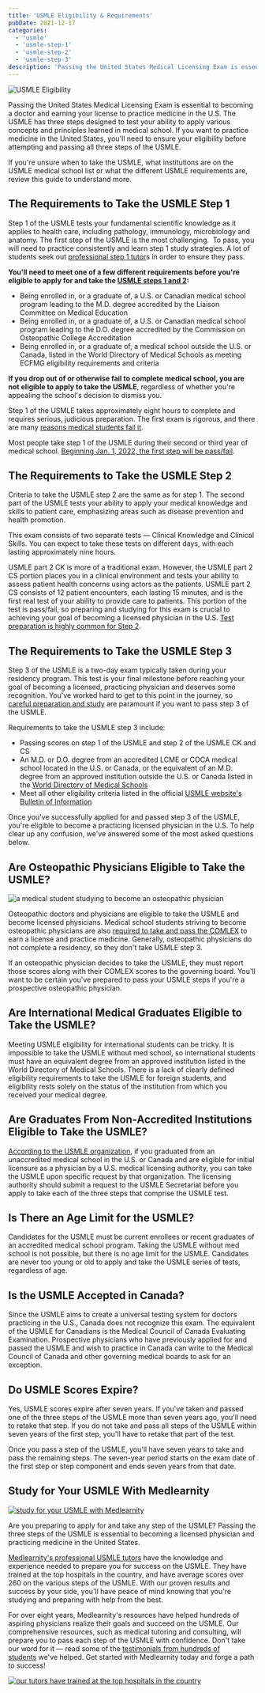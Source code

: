 ```yaml
---
title: 'USMLE Eligibility & Requirements'
pubDate: 2021-12-17
categories:
  - 'usmle'
  - 'usmle-step-1'
  - 'usmle-step-2'
  - 'usmle-step-3'
description: 'Passing the United States Medical Licensing Exam is essential to becoming a doctor and earning your license to practice medicine in the U.S. The USMLE has '
---
```


![USMLE Eligibility](https://i2xfwztd2ksbegse.public.blob.vercel-storage.com/wp/2021/12/01-usmle-eligibility.jpg)

Passing the United States Medical Licensing Exam is essential to becoming a doctor and earning your license to practice medicine in the U.S. The USMLE has three steps designed to test your ability to apply various concepts and principles learned in medical school. If you want to practice medicine in the United States, you'll need to ensure your eligibility before attempting and passing all three steps of the USMLE.

If you're unsure when to take the USMLE, what institutions are on the USMLE medical school list or what the different USMLE requirements are, review this guide to understand more.

## The Requirements to Take the USMLE Step 1

Step 1 of the USMLE tests your fundamental scientific knowledge as it applies to health care, including pathology, immunology, microbiology and anatomy. The first step of the USMLE is the most challenging.  To pass, you will need to practice consistently and learn step 1 study strategies. A lot of students seek out [professional step 1 tutor](https://www.medlearnity.com/usmle-tutoring-step-1/)s in order to ensure they pass.

**You'll need to meet one of a few different requirements before you're eligible to apply for and take the [USMLE steps 1 and 2](https://www.usmle.org/step-exams/step-1):**

- Being enrolled in, or a graduate of, a U.S. or Canadian medical school program leading to the M.D. degree accredited by the Liaison Committee on Medical Education
- Being enrolled in, or a graduate of, a U.S. or Canadian medical school program leading to the D.O. degree accredited by the Commission on Osteopathic College Accreditation
- Being enrolled in, or a graduate of, a medical school outside the U.S. or Canada, listed in the World Directory of Medical Schools as meeting ECFMG eligibility requirements and criteria

**If you drop out of or otherwise fail to complete medical school, you are not eligible to apply to take the USMLE**, regardless of whether you're appealing the school's decision to dismiss you.

Step 1 of the USMLE takes approximately eight hours to complete and requires serious, judicious preparation. The first exam is rigorous, and there are many [reasons medical students fail it](https://www.medlearnity.com/common-reasons-to-fail-usmle-step-1/).

Most people take step 1 of the USMLE during their second or third year of medical school. [Beginning Jan. 1, 2022, the first step will be pass/fail](https://www.medlearnity.com/usmle-step-1-pass-fail/).

## The Requirements to Take the USMLE Step 2

Criteria to take the USMLE step 2 are the same as for step 1. The second part of the USMLE tests your ability to apply your medical knowledge and skills to patient care, emphasizing areas such as disease prevention and health promotion.

This exam consists of two separate tests — Clinical Knowledge and Clinical Skills. You can expect to take these tests on different days, with each lasting approximately nine hours.

USMLE part 2 CK is more of a traditional exam. However, the USMLE part 2 CS portion places you in a clinical environment and tests your ability to assess patient health concerns using actors as the patients. USMLE part 2 CS consists of 12 patient encounters, each lasting 15 minutes, and is the first real test of your ability to provide care to patients. This portion of the test is pass/fail, so preparing and studying for this exam is crucial to achieving your goal of becoming a licensed physician in the U.S. [Test preparation is highly common for Step 2](https://www.medlearnity.com/step-2ck-usmle/).

## The Requirements to Take the USMLE Step 3

Step 3 of the USMLE is a two-day exam typically taken during your residency program. This test is your final milestone before reaching your goal of becoming a licensed, practicing physician and deserves some recognition. You've worked hard to get to this point in the journey, so [careful preparation and study](https://www.medlearnity.com/usmle-step-3/) are paramount if you want to pass step 3 of the USMLE.

Requirements to take the USMLE step 3 include:

- Passing scores on step 1 of the USMLE and step 2 of the USMLE CK and CS
- An M.D. or D.O. degree from an accredited LCME or COCA medical school located in the U.S. or Canada, or the equivalent of an M.D. degree from an approved institution outside the U.S. or Canada listed in the [World Directory of Medical Schools](https://www.wdoms.org/)
- Meet all other eligibility criteria listed in the official [USMLE website's Bulletin of Information](https://www.usmle.org/bulletin-information)

Once you've successfully applied for and passed step 3 of the USMLE, you're eligible to become a practicing licensed physician in the U.S. To help clear up any confusion, we've answered some of the most asked questions below.

## Are Osteopathic Physicians Eligible to Take the USMLE?

![a medical student studying to become an osteopathic physician](https://i2xfwztd2ksbegse.public.blob.vercel-storage.com/wp/2021/12/02-are-osteopathic-physicians-eligible-to-take-the-usmle.jpg)

Osteopathic doctors and physicians are eligible to take the USMLE and become licensed physicians. Medical school students striving to become osteopathic physicians are also [required to take and pass the COMLEX](https://www.medlearnity.com/comlex/) to earn a license and practice medicine. Generally, osteopathic physicians do not complete a residency, so they don't take USMLE step 3.

If an osteopathic physician decides to take the USMLE, they must report those scores along with their COMLEX scores to the governing board. You'll want to be certain you've prepared to pass your USMLE steps if you're a prospective osteopathic physician.

## Are International Medical Graduates Eligible to Take the USMLE?

Meeting USMLE eligibility for international students can be tricky. It is impossible to take the USMLE without med school, so international students must have an equivalent degree from an approved institution listed in the World Directory of Medical Schools. There is a lack of clearly defined eligibility requirements to take the USMLE for foreign students, and eligibility rests solely on the status of the institution from which you received your medical degree.

## Are Graduates From Non-Accredited Institutions Eligible to Take the USMLE?

[According to the USMLE organization](https://www.usmle.org/bulletin-information/eligibility), if you graduated from an unaccredited medical school in the U.S. or Canada and are eligible for initial licensure as a physician by a U.S. medical licensing authority, you can take the USMLE upon specific request by that organization. The licensing authority should submit a request to the USMLE Secretariat before you apply to take each of the three steps that comprise the USMLE test.

## Is There an Age Limit for the USMLE?

Candidates for the USMLE must be current enrollees or recent graduates of an accredited medical school program. Taking the USMLE without med school is not possible, but there is no age limit for the USMLE. Candidates are never too young or old to apply and take the USMLE series of tests, regardless of age.

## Is the USMLE Accepted in Canada?

Since the USMLE aims to create a universal testing system for doctors practicing in the U.S., Canada does not recognize this exam. The equivalent of the USMLE for Canadians is the Medical Council of Canada Evaluating Examination. Prospective physicians who have previously applied for and passed the USMLE and wish to practice in Canada can write to the Medical Council of Canada and other governing medical boards to ask for an exception.

## Do USMLE Scores Expire?

Yes, USMLE scores expire after seven years. If you've taken and passed one of the three steps of the USMLE more than seven years ago, you'll need to retake that step. If you do not take and pass all steps of the USMLE within seven years of the first step, you'll have to retake that part of the test.

Once you pass a step of the USMLE, you'll have seven years to take and pass the remaining steps. The seven-year period starts on the exam date of the first step or step component and ends seven years from that date.

## Study for Your USMLE With Medlearnity

[![study for your USMLE with Medlearnity](https://i2xfwztd2ksbegse.public.blob.vercel-storage.com/wp/2021/12/03-study-for-your-usmle-with-medlearnity.jpg)](https://www.medlearnity.com/start-here/)

Are you preparing to apply for and take any step of the USMLE? Passing the three steps of the USMLE is essential to becoming a licensed physician and practicing medicine in the United States.

[Medlearnity's professional USMLE tutors](https://www.medlearnity.com/our-tutors/) have the knowledge and experience needed to prepare you for success on the USMLE. They have trained at the top hospitals in the country, and have average scores over 260 on the various steps of the USMLE. With our proven results and success by your side, you'll have peace of mind knowing that you're studying and preparing with help from the best.

For over eight years, Medlearnity's resources have helped hundreds of aspiring physicians realize their goals and succeed on the USMLE. Our comprehensive resources, such as medical tutoring and consulting, will prepare you to pass each step of the USMLE with confidence. Don't take our word for it — read some of the [testimonials from hundreds of students](https://www.medlearnity.com/student-testimonials/) we've helped. Get started with Medlearnity today and forge a path to success!

[![our tutors have trained at the top hospitals in the country](https://i2xfwztd2ksbegse.public.blob.vercel-storage.com/wp/2022/06/04-our-tutors-have-trained.png)](https://www.medlearnity.com/start-here/)
